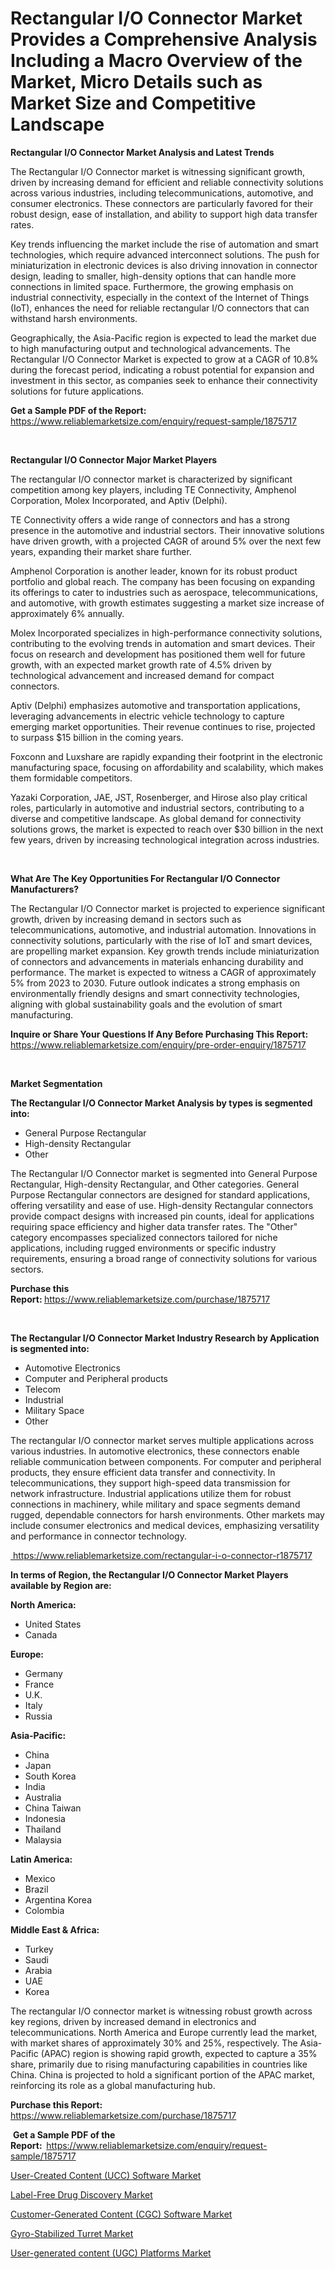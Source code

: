 <p><h1>Rectangular I/O Connector Market Provides a Comprehensive Analysis Including a Macro Overview of the Market, Micro Details such as Market Size and Competitive Landscape</h1></p><p><strong>Rectangular I/O Connector Market Analysis and Latest Trends</strong></p>
<p><p>The Rectangular I/O Connector market is witnessing significant growth, driven by increasing demand for efficient and reliable connectivity solutions across various industries, including telecommunications, automotive, and consumer electronics. These connectors are particularly favored for their robust design, ease of installation, and ability to support high data transfer rates. </p><p>Key trends influencing the market include the rise of automation and smart technologies, which require advanced interconnect solutions. The push for miniaturization in electronic devices is also driving innovation in connector design, leading to smaller, high-density options that can handle more connections in limited space. Furthermore, the growing emphasis on industrial connectivity, especially in the context of the Internet of Things (IoT), enhances the need for reliable rectangular I/O connectors that can withstand harsh environments.</p><p>Geographically, the Asia-Pacific region is expected to lead the market due to high manufacturing output and technological advancements. The Rectangular I/O Connector Market is expected to grow at a CAGR of 10.8% during the forecast period, indicating a robust potential for expansion and investment in this sector, as companies seek to enhance their connectivity solutions for future applications.</p></p>
<p><strong>Get a Sample PDF of the Report:&nbsp;</strong> <a href="https://www.reliablemarketsize.com/enquiry/request-sample/1875717?utm_campaign=1131&utm_medium=2&utm_source=Github&utm_content=ia&utm_term=28032025&utm_id=rectangular-io-connector">https://www.reliablemarketsize.com/enquiry/request-sample/1875717</a></p>
<p>&nbsp;</p>
<p><strong>Rectangular I/O Connector Major Market Players</strong></p>
<p><p>The rectangular I/O connector market is characterized by significant competition among key players, including TE Connectivity, Amphenol Corporation, Molex Incorporated, and Aptiv (Delphi). </p><p>TE Connectivity offers a wide range of connectors and has a strong presence in the automotive and industrial sectors. Their innovative solutions have driven growth, with a projected CAGR of around 5% over the next few years, expanding their market share further.</p><p>Amphenol Corporation is another leader, known for its robust product portfolio and global reach. The company has been focusing on expanding its offerings to cater to industries such as aerospace, telecommunications, and automotive, with growth estimates suggesting a market size increase of approximately 6% annually.</p><p>Molex Incorporated specializes in high-performance connectivity solutions, contributing to the evolving trends in automation and smart devices. Their focus on research and development has positioned them well for future growth, with an expected market growth rate of 4.5% driven by technological advancement and increased demand for compact connectors.</p><p>Aptiv (Delphi) emphasizes automotive and transportation applications, leveraging advancements in electric vehicle technology to capture emerging market opportunities. Their revenue continues to rise, projected to surpass $15 billion in the coming years.</p><p>Foxconn and Luxshare are rapidly expanding their footprint in the electronic manufacturing space, focusing on affordability and scalability, which makes them formidable competitors.</p><p>Yazaki Corporation, JAE, JST, Rosenberger, and Hirose also play critical roles, particularly in automotive and industrial sectors, contributing to a diverse and competitive landscape. As global demand for connectivity solutions grows, the market is expected to reach over $30 billion in the next few years, driven by increasing technological integration across industries.</p></p>
<p>&nbsp;</p>
<p><strong>What Are The Key Opportunities For Rectangular I/O Connector Manufacturers?</strong></p>
<p><p>The Rectangular I/O Connector market is projected to experience significant growth, driven by increasing demand in sectors such as telecommunications, automotive, and industrial automation. Innovations in connectivity solutions, particularly with the rise of IoT and smart devices, are propelling market expansion. Key growth trends include miniaturization of connectors and advancements in materials enhancing durability and performance. The market is expected to witness a CAGR of approximately 5% from 2023 to 2030. Future outlook indicates a strong emphasis on environmentally friendly designs and smart connectivity technologies, aligning with global sustainability goals and the evolution of smart manufacturing.</p></p>
<p><strong>Inquire or Share Your Questions If Any Before Purchasing This Report:</strong> <a href="https://www.reliablemarketsize.com/enquiry/pre-order-enquiry/1875717?utm_campaign=1131&utm_medium=2&utm_source=Github&utm_content=ia&utm_term=28032025&utm_id=rectangular-io-connector">https://www.reliablemarketsize.com/enquiry/pre-order-enquiry/1875717</a></p>
<p>&nbsp;</p>
<p><strong>Market Segmentation</strong></p>
<p><strong>The Rectangular I/O Connector Market Analysis by types is segmented into:</strong></p>
<p><ul><li>General Purpose Rectangular</li><li>High-density Rectangular</li><li>Other</li></ul></p>
<p><p>The Rectangular I/O Connector market is segmented into General Purpose Rectangular, High-density Rectangular, and Other categories. General Purpose Rectangular connectors are designed for standard applications, offering versatility and ease of use. High-density Rectangular connectors provide compact designs with increased pin counts, ideal for applications requiring space efficiency and higher data transfer rates. The "Other" category encompasses specialized connectors tailored for niche applications, including rugged environments or specific industry requirements, ensuring a broad range of connectivity solutions for various sectors.</p></p>
<p><strong>Purchase this Report:&nbsp;</strong><a href="https://www.reliablemarketsize.com/purchase/1875717?utm_campaign=1131&utm_medium=2&utm_source=Github&utm_content=ia&utm_term=28032025&utm_id=rectangular-io-connector">https://www.reliablemarketsize.com/purchase/1875717</a></p>
<p>&nbsp;</p>
<p><strong>The Rectangular I/O Connector Market Industry Research by Application is segmented into:</strong></p>
<p><ul><li>Automotive Electronics</li><li>Computer and Peripheral products</li><li>Telecom</li><li>Industrial</li><li>Military Space</li><li>Other</li></ul></p>
<p><p>The rectangular I/O connector market serves multiple applications across various industries. In automotive electronics, these connectors enable reliable communication between components. For computer and peripheral products, they ensure efficient data transfer and connectivity. In telecommunications, they support high-speed data transmission for network infrastructure. Industrial applications utilize them for robust connections in machinery, while military and space segments demand rugged, dependable connectors for harsh environments. Other markets may include consumer electronics and medical devices, emphasizing versatility and performance in connector technology.</p></p>
<p><a href="https://www.reliablemarketsize.com/rectangular-i-o-connector-r1875717?utm_campaign=1131&utm_medium=2&utm_source=Github&utm_content=ia&utm_term=28032025&utm_id=rectangular-io-connector">&nbsp;https://www.reliablemarketsize.com/rectangular-i-o-connector-r1875717</a></p>
<p><strong>In terms of Region, the Rectangular I/O Connector Market Players available by Region are:</strong></p>
<p>
    <p> <strong> North America: </strong>
        <ul>
            <li>United States</li>
            <li>Canada</li>
        </ul>
        </p> 
    <p> <strong> Europe: </strong>
        <ul>
            <li>Germany</li>
            <li>France</li>
            <li>U.K.</li>
            <li>Italy</li>
            <li>Russia</li>
        </ul>
        </p> 
    <p> <strong> Asia-Pacific: </strong>
        <ul>
            <li>China</li>
            <li>Japan</li>
            <li>South Korea</li>
            <li>India</li>
            <li>Australia</li>
            <li>China Taiwan</li>
            <li>Indonesia</li>
            <li>Thailand</li>
            <li>Malaysia</li>
        </ul>
        </p> 
    <p> <strong> Latin America: </strong>
        <ul>
            <li>Mexico</li>
            <li>Brazil</li>
            <li>Argentina Korea</li>
            <li>Colombia</li>
        </ul>
        </p> 
    <p> <strong> Middle East & Africa: </strong>
        <ul>
            <li>Turkey</li>
            <li>Saudi</li>
            <li>Arabia</li>
            <li>UAE</li>
            <li>Korea</li>
        </ul>
    </p>
    </p>
<p><p>The rectangular I/O connector market is witnessing robust growth across key regions, driven by increased demand in electronics and telecommunications. North America and Europe currently lead the market, with market shares of approximately 30% and 25%, respectively. The Asia-Pacific (APAC) region is showing rapid growth, expected to capture a 35% share, primarily due to rising manufacturing capabilities in countries like China. China is projected to hold a significant portion of the APAC market, reinforcing its role as a global manufacturing hub.</p></p>
<p><strong>Purchase this Report: </strong><a href="https://www.reliablemarketsize.com/purchase/1875717?utm_campaign=1131&utm_medium=2&utm_source=Github&utm_content=ia&utm_term=28032025&utm_id=rectangular-io-connector">https://www.reliablemarketsize.com/purchase/1875717</a></p>
<p>&nbsp;<strong>Get a Sample PDF of the Report:&nbsp;&nbsp;</strong><a href="https://www.reliablemarketsize.com/enquiry/request-sample/1875717?utm_campaign=1131&utm_medium=2&utm_source=Github&utm_content=ia&utm_term=28032025&utm_id=rectangular-io-connector">https://www.reliablemarketsize.com/enquiry/request-sample/1875717</a></p>
<p><strong></strong></p>
<p><p><a href="https://github.com/etapaqanee/Market-Research-Report-List-1/blob/main/user-created-content-ucc-software-market.md?utm_campaign=1131&utm_medium=2&utm_source=Github&utm_content=ia&utm_term=28032025&utm_id=rectangular-io-connector">User-Created Content (UCC) Software Market</a></p><p><a href="https://github.com/colloerrinbp/Market-Research-Report-List-1/blob/main/label-free-drug-discovery-market.md?utm_campaign=1131&utm_medium=2&utm_source=Github&utm_content=ia&utm_term=28032025&utm_id=rectangular-io-connector">Label-Free Drug Discovery Market</a></p><p><a href="https://github.com/leptouwrites/Market-Research-Report-List-1/blob/main/customer-generated-content-cgc-software-market.md?utm_campaign=1131&utm_medium=2&utm_source=Github&utm_content=ia&utm_term=28032025&utm_id=rectangular-io-connector">Customer-Generated Content (CGC) Software Market</a></p><p><a href="https://github.com/bhatttutty2p/Market-Research-Report-List-1/blob/main/gyro-stabilized-turret-market.md?utm_campaign=1131&utm_medium=2&utm_source=Github&utm_content=ia&utm_term=28032025&utm_id=rectangular-io-connector">Gyro-Stabilized Turret Market</a></p><p><a href="https://github.com/sphaabrose/Market-Research-Report-List-1/blob/main/user-generated-content-ugc-platforms-market.md?utm_campaign=1131&utm_medium=2&utm_source=Github&utm_content=ia&utm_term=28032025&utm_id=rectangular-io-connector">User-generated content (UGC) Platforms Market</a></p></p>